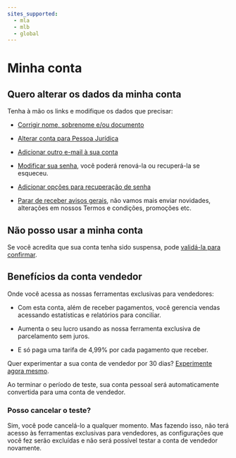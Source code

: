 ```yaml
---
sites_supported:
  - mla
  - mlb
  - global
---
```


# Minha conta

## Quero alterar os dados da minha conta

Tenha à mão os links e modifique os dados que precisar:

- [Corrigir nome, sobrenome e/ou documento](https://www.mercadopago.com.br/ajuda/Corrigir-o-meus-dados-pessoais_4083)

- [Alterar conta para Pessoa Jurídica](https://www.mercadopago.com.br/ajuda/form?hub_id=160&faq_id=515&source_id=1504)

- [Adicionar outro e-mail à sua conta](https://www.mercadopago.com/mlb/mydata?axn=myDataAdminEmails)

- [Modificar sua senha](https://www.mercadopago.com/mlb/account/security), você poderá renová-la ou recuperá-la se esqueceu.

- [Adicionar opções para recuperação de senha](https://www.mercadopago.com/mlb/accountrecovery/collect/userInfo?sctp=1403641077924)

- [Parar de receber avisos gerais](https://www.mercadopago.com/mlb/account/mydata/emails), não vamos mais enviar novidades, alterações em nossos Termos e condições, promoções etc.

## Não posso usar a minha conta

Se você acredita que sua conta tenha sido suspensa, pode [validá-la para confirmar](https://www.mercadolivre.com.br/ajuda/validateUser).

## Benefícios da conta vendedor

Onde você acessa as nossas ferramentas exclusivas para vendedores:

- Com esta conta, além de receber pagamentos, você gerencia vendas acessando estatísticas e relatórios para conciliar.

- Aumenta o seu lucro usando as nossa ferramenta exclusiva de parcelamento sem juros.

- E só paga uma tarifa de 4,99% por cada pagamento que receber.

Quer experimentar a sua conta de vendedor por 30 dias? [Experimente agora mesmo](https://www.mercadopago.com.br/summary/seller-account-promo).

Ao terminar o período de teste, sua conta pessoal será automaticamente convertida para uma conta de vendedor.

### Posso cancelar o teste?

Sim, você pode cancelá-lo a qualquer momento. Mas fazendo isso, não terá acesso às ferramentas exclusivas para vendedores, as configurações que você fez serão excluídas e não será possível testar a conta de vendedor novamente.